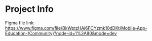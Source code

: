 # Project Info

Figma file link: https://www.figma.com/file/BkWptzHAi6FCYzmk10dDKt/Mobile-App-Education-(Community)?node-id=1%3A80&mode=dev
